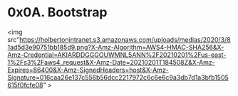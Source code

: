 <h1> 0x0A. Bootstrap </h1>

<img src"https://holbertonintranet.s3.amazonaws.com/uploads/medias/2020/3/81ad5d3e90751bb185d9.png?X-Amz-Algorithm=AWS4-HMAC-SHA256&X-Amz-Credential=AKIARDDGGGOUWMNL5ANN%2F20210201%2Fus-east-1%2Fs3%2Faws4_request&X-Amz-Date=20210201T184508Z&X-Amz-Expires=86400&X-Amz-SignedHeaders=host&X-Amz-Signature=016caa26e137c556b56dcc2217972c6c6e6c9a3db7d1a3bfb1505615f0fcfe08" >
